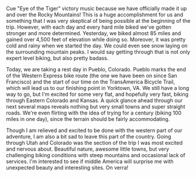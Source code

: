 Cue "Eye of the Tiger" victory music because we have officially made it up and over the Rocky Mountains!  This is a huge accomplishment for us and something that I was very skeptical of being possible at the beginning of the trip.  However, with each day and every hard mile biked we've gotten stronger and more determined.  Yesterday, we biked almost 85 miles and gained over 4,500 feet of elevation while doing so.  Moreover, it was pretty cold and rainy when we started the day.  We could even see snow laying on the surrounding mountain peaks.  I would say getting through that is not only expert level biking, but also pretty badass.  

Today, we are taking a rest day in Pueblo, Colorado.  Pueblo marks the end of the Western Express bike route (the one we have been on since San Francisco) and the start of our time on the TransAmerica Bicycle Trail, which will lead us to our finishing point in Yorktown, VA.  We still have a long way to go, but I'm excited for some very flat, and hopefully very fast, biking through Eastern Colorado and Kansas.  A quick glance ahead through our next several maps reveals nothing but very small towns and super straight roads.  We're even flirting with the idea of trying for a century (biking 100 miles in one day), since the terrain should be fairly accommodating.

Though I am relieved and excited to be done with the western part of our adventure, I am also a bit sad to leave this part of the country.  Going through Utah and Colorado was the section of the trip I was most excited and nervous about.  Beautiful nature, awesome little towns, but very challenging biking conditions with steep mountains and occasional lack of services.  I'm interested to see if middle America will surprise me with unexpected beauty and interesting sites.  On verra! 
